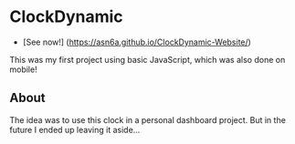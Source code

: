# ClockDynamic

- [See now!] (https://asn6a.github.io/ClockDynamic-Website/)

This was my first project using basic JavaScript, which was also done on mobile!
## About 
The idea was to use this clock in a personal dashboard project. But in the future I ended up leaving it aside...

